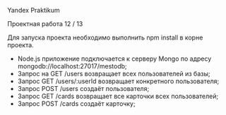 Yandex Praktikum

Проектная работа 12 / 13

Для запуска проекта необходимо выполнить npm install в корне проекта.

+ Node.js приложение подключается к серверу Mongo по адресу mongodb://localhost:27017/mestodb;
+ Запрос на GET /users возвращает всех пользователей из базы;
+ Запрос GET /users/:userId возвращает конкретного пользователя;
+ Запрос POST /users создаёт пользователя;
+ Запрос GET /cards возвращает все карточки всех пользователей;
+ Запрос POST /cards создаёт карточку;
